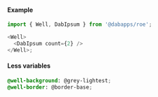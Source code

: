 #### Example

```js
import { Well, DabIpsum } from '@dabapps/roe';

<Well>
  <DabIpsum count={2} />
</Well>;
```

#### Less variables

```css
@well-background: @grey-lightest;
@well-border: @border-base;
```
